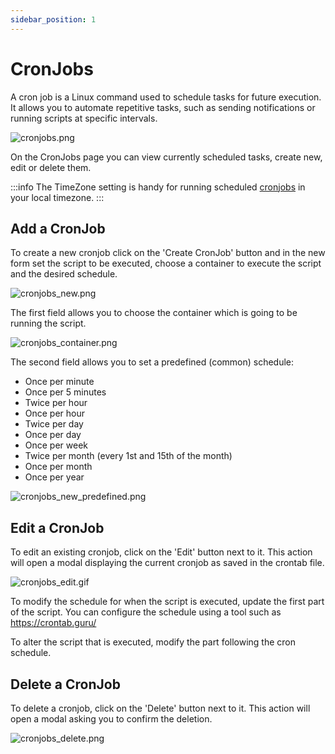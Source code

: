 ```yaml
---
sidebar_position: 1
---
```


# CronJobs

A cron job is a Linux command used to schedule tasks for future execution. It allows you to automate repetitive tasks, such as sending notifications or running scripts at specific intervals.

![cronjobs.png](/img/panel/v2/cronjobsmain.png)

On the CronJobs page you can view currently scheduled tasks, create new, edit or delete them.

:::info
The TimeZone setting is handy for running scheduled [cronjobs](/docs/panel/advanced/cronjobs) in your local timezone.
:::


## Add a CronJob

To create a new cronjob click on the 'Create CronJob' button and in the new form set the script to be executed, choose a container to execute the script and the desired schedule.

![cronjobs_new.png](/img/panel/v2/cronjobs.png)

The first field allows you to choose the container which is going to be running the script.

![cronjobs_container.png](/img/panel/v2/cronjobs_container.png)

The second field allows you to set a predefined (common) schedule:

- Once per minute
- Once per 5 minutes
- Twice per hour 
- Once per hour
- Twice per day
- Once per day
- Once per week
- Twice per month (every 1st and 15th of the month)
- Once per month
- Once per year

![cronjobs_new_predefined.png](/img/panel/v2/cronjobs_common.png)


## Edit a CronJob

To edit an existing cronjob, click on the 'Edit' button next to it. This action will open a modal displaying the current cronjob as saved in the crontab file.

![cronjobs_edit.gif](/img/panel/v2/cron_edit.gif)

To modify the schedule for when the script is executed, update the first part of the script. You can configure the schedule using a tool such as https://crontab.guru/

To alter the script that is executed, modify the part following the cron schedule.

## Delete a CronJob

To delete a cronjob, click on the 'Delete' button next to it. This action will open a modal asking you to confirm the deletion.

![cronjobs_delete.png](/img/panel/v1/advanced/cronjobs_delete.png)
